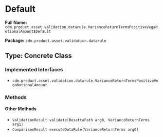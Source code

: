 # Default

**Full Name:** `cdm.product.asset.validation.datarule.VarianceReturnTermsPositiveVegaNotionalAmount$Default`

**Package:** `cdm.product.asset.validation.datarule`

## Type: Concrete Class

### Implemented Interfaces

- `cdm.product.asset.validation.datarule.VarianceReturnTermsPositiveVegaNotionalAmount`

### Methods

#### Other Methods

- `ValidationResult validate(RosettaPath arg0, VarianceReturnTerms arg1)`
- `ComparisonResult executeDataRule(VarianceReturnTerms arg0)`

